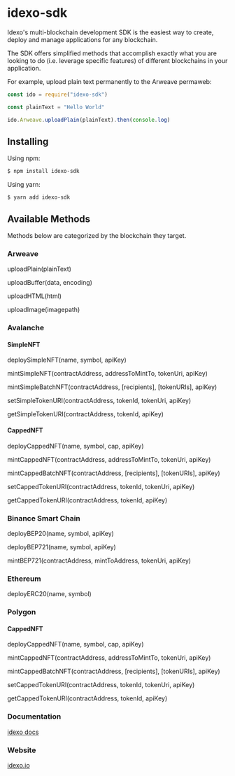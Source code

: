 # idexo-sdk

Idexo's multi-blockchain development SDK is the easiest way to create, deploy and manage applications for any blockchain.

The SDK offers simplified methods that accomplish exactly what you are looking to do (i.e. leverage specific features) of different blockchains in your application.

For example, upload plain text permanently to the Arweave permaweb:

```javascript
const ido = require("idexo-sdk")

const plainText = "Hello World"

ido.Arweave.uploadPlain(plainText).then(console.log)
```

## Installing

Using npm:

```bash
$ npm install idexo-sdk
```

Using yarn:

```
$ yarn add idexo-sdk
```

## Available Methods

Methods below are categorized by the blockchain they target.

### Arweave

uploadPlain(plainText)

uploadBuffer(data, encoding)

uploadHTML(html)

uploadImage(imagepath)

### Avalanche

#### SimpleNFT

deploySimpleNFT(name, symbol, apiKey)

mintSimpleNFT(contractAddress, addressToMintTo, tokenUri, apiKey)

mintSimpleBatchNFT(contractAddress, [recipients], [tokenURIs], apiKey)

setSimpleTokenURI(contractAddress, tokenId, tokenUri, apiKey)

getSimpleTokenURI(contractAddress, tokenId, apiKey)

#### CappedNFT

deployCappedNFT(name, symbol, cap, apiKey)

mintCappedNFT(contractAddress, addressToMintTo, tokenUri, apiKey)

mintCappedBatchNFT(contractAddress, [recipients], [tokenURIs], apiKey)

setCappedTokenURI(contractAddress, tokenId, tokenUri, apiKey)

getCappedTokenURI(contractAddress, tokenId, apiKey)

### Binance Smart Chain

deployBEP20(name, symbol, apiKey)

deployBEP721(name, symbol, apiKey)

mintBEP721(contractAddress, mintToAddress, tokenUri, apiKey)

### Ethereum

deployERC20(name, symbol)

### Polygon

#### CappedNFT

deployCappedNFT(name, symbol, cap, apiKey)

mintCappedNFT(contractAddress, addressToMintTo, tokenUri, apiKey)

mintCappedBatchNFT(contractAddress, [recipients], [tokenURIs], apiKey)

setCappedTokenURI(contractAddress, tokenId, tokenUri, apiKey)

getCappedTokenURI(contractAddress, tokenId, apiKey)

### Documentation

[idexo docs](https://idexo.gitbook.io/docs)

### Website

[idexo.io](https://idexo.io)
